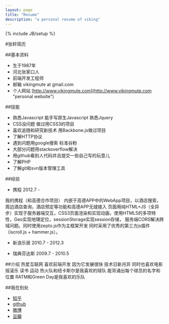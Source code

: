 ```yaml
---
layout: page
title: "Resume"
description: "a personal resume of viking"
---
```

{% include JB/setup %}

#张轩简历

##基本资料
* 生于1987年
* 河北张家口人
* 前端开发工程师
* 邮箱  vikingmute at gmail.com
* 个人网站  [http://www.vikingmute.com](http://www.vikingmute.com "personal website")

##技能
* 熟悉Javascript 能手写原生Javascript 熟悉Jquery
* CSS没问题 做过用CSS3的项目
* 喜欢追随和研究新技术 用Backbone.js做过项目
* 了解HTTP协议
* 遇到问题用google搜索 标准谷粉
* 大部分问题用stackoverflow解决
* 用github看别人代码并且提交一些自己写的玩意儿
* 了解PHP 
* 了解git和svn版本管理工具

##经验
* 携程 2012.7 - 

我的携程（和高德合作项目）
内嵌于高德APP中的WebApp项目，以酒店搜索，周边酒店查询，酒店预定等功能和高德APP无缝接入
页面用纯HTML+JS（全异步）实现于服务器端交互，CSS3页面渲染和实现动画，使用HTML5的多项特性，Geo实现地理定位，sessionStorage实现session存储，
服务端CORS解决跨域问题。同时使用zepto.js作为主框架开发 同时采用了优秀的第三方js插件（iscroll.js + hammer.js）。

* 新浪乐居 2010.7 - 2012.3

* 瑞典芬达斯 2009.7 - 2010.5

##介绍
热爱互联网 喜欢前端开发 因为它发展很快 技术日新月异 同时也喜欢电影 摇滚乐 读书 运动 热火队和纽卡斯尔是我喜欢的球队 能背诵出每个球员的名字和位置 RATM和Green Day是我喜欢的乐队

##我在别处
* [知乎](http://www.zhihu.com/people/vikingmute)
* [github](https://github.com/vikingmute)
* [微博](http://weibo.com/vikingmute)
* [豆瓣](http://www.douban.com/people/viking.tuna/)
